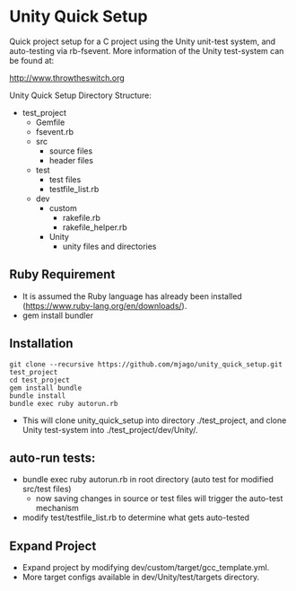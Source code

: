 # Unity Quick Setup

Quick project setup for a C project using the Unity unit-test system, and auto-testing via rb-fsevent.
More information of the Unity test-system can be found at:

  http://www.throwtheswitch.org

Unity Quick Setup Directory Structure:

- test_project
  - Gemfile
  - fsevent.rb
  - src
    - source files
    - header files
  - test
    - test files
    - testfile_list.rb
  - dev
    - custom
      - rakefile.rb
      - rakefile_helper.rb
    - Unity
      - unity files and directories

## Ruby Requirement
- It is assumed the Ruby language has already been installed (https://www.ruby-lang.org/en/downloads/).
- gem install bundler

## Installation
```
git clone --recursive https://github.com/mjago/unity_quick_setup.git  test_project
cd test_project
gem install bundle
bundle install
bundle exec ruby autorun.rb
```
- This will clone unity_quick_setup into directory ./test_project, and clone Unity test-system
  into ./test_project/dev/Unity/.

## auto-run tests:
- bundle exec ruby autorun.rb in root directory (auto test for modified src/test files)
  - now saving changes in source or test files will trigger the auto-test mechanism
- modify test/testfile_list.rb to determine what gets auto-tested

## Expand Project
- Expand project by modifying dev/custom/target/gcc_template.yml.
- More target configs available in dev/Unity/test/targets directory.
